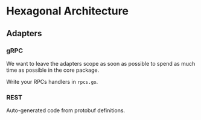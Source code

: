 # Hexagonal Architecture

## Adapters

### gRPC

We want to leave the adapters scope as soon as possible to spend as much time as possible in the core package.

Write your RPCs handlers in `rpcs.go`.

### REST

Auto-generated code from protobuf definitions.
